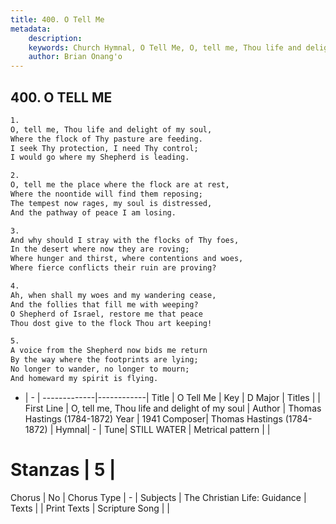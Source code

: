 ```yaml
---
title: 400. O Tell Me
metadata:
    description: 
    keywords: Church Hymnal, O Tell Me, O, tell me, Thou life and delight of my soul, 
    author: Brian Onang'o
---
```



## 400. O TELL ME

```txt
1.
O, tell me, Thou life and delight of my soul, 
Where the flock of Thy pasture are feeding. 
I seek Thy protection, I need Thy control; 
I would go where my Shepherd is leading. 

2.
O, tell me the place where the flock are at rest, 
Where the noontide will find them reposing; 
The tempest now rages, my soul is distressed, 
And the pathway of peace I am losing. 

3.
And why should I stray with the flocks of Thy foes, 
In the desert where now they are roving; 
Where hunger and thirst, where contentions and woes, 
Where fierce conflicts their ruin are proving? 

4.
Ah, when shall my woes and my wandering cease, 
And the follies that fill me with weeping? 
O Shepherd of Israel, restore me that peace 
Thou dost give to the flock Thou art keeping! 

5.
A voice from the Shepherd now bids me return 
By the way where the footprints are lying; 
No longer to wander, no longer to mourn; 
And homeward my spirit is flying.
```

- |   -  |
-------------|------------|
Title | O Tell Me |
Key | D Major |
Titles |  |
First Line | O, tell me, Thou life and delight of my soul |
Author | Thomas Hastings (1784-1872)
Year | 1941
Composer| Thomas Hastings (1784-1872) |
Hymnal|  - |
Tune| STILL WATER |
Metrical pattern | |
# Stanzas | 5 |
Chorus | No |
Chorus Type | - |
Subjects | The Christian Life: Guidance |
Texts |  |
Print Texts | 
Scripture Song |  |
  
